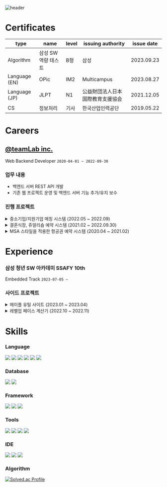 ![header](https://capsule-render.vercel.app/api?type=cylinder&color=timeGradient&height=150&section=header&text=Gaon%20Park&fontColor=ffffff&fontSize=70&animation=fadeIn&fontAlignY=55)

# Certificates

| type          | name | level  | issuing authority | issue date |
|---------------|------|--------|-------------------|------------|
| Algorithm       | 삼성 SW 역량 테스트  | B형    | 삼성       | 2023.09.23 |
| Language (EN) | OPic | IM2    | Multicampus       | 2023.08.27 |
| Language (JP) | JLPT | N1     |  公益財団法人日本国際教育支援協会  | 2021.12.05 |
| CS            | 정보처리 | 기사 |  한국산업인력공단                 | 2019.05.22 |

# Careers

## [@teamLab inc.](https://github.com/team-lab)

Web Backend Developer `2020-04-01 ~ 2022-09-30`

### 업무 내용

- 백엔드 서버 REST API 개발
- 기존 웹 프로젝트 운영 및 백엔드 서버 기능 추가/유지 보수

### 진행 프로젝트

<details>
<summary>
중소기업/지원기업 매칭 시스템 (2022.05 ~ 2022.09)
</summary>
<div markdown="1">

> 개요
>
- 일본 중소 기업청의 의뢰를 받은 프로젝트
- 같은 분야에 있는 중소기업과 지원 기업의 협업이 원활히 이루어지도록 도움을 주는 사이트
- 구직자, 기업 간 지원과 구직에 있어 다양한 서비스를 제공
- 유사 사이트
    - 점핏
    - 사람인
    - 잡플래닛

> 기술 스택
> 

<table>
    <thead>
        <tr>
            <th>분류</th>
            <th>기술</th>
        </tr>
    </thead>
    <tbody>
        <tr>
            <td>Language</td>
            <td>Kotlin</td>
        </tr>
        <tr>
            <td>Framework</td>
            <td>SpringBoot</td>
        </tr>
        <tr>
            <td>DB</td>
            <td>PostgreSQL</td>
        </tr>
        <tr>
            <td rowspan="3">AWS</td>
            <td>ECS</td>
        </tr>
        <tr>
            <td>S3</td>
        </tr>
        <tr>
            <td>Elastic Search</td>
        </tr>
    </tbody>
</table>


> 개발 팀 구성
> 
- BE 3명 (기여도 40%: *서버 개발 기준*)

> 상세 업무 및 성과
> 
1. 일본 국가, 지방공공단체 행정 시스템 GBiz로부터 개인정보를 연계받아 회원 정보를 등록, 갱신하는 토큰 기반 로그인 시스템 개발 
2. 업종, 분기별 매출액, 임직원 수, 본사 위치 등 검색 필터를 위한 마스터 테이블 설계 
3. 데이터베이스 검색 쿼리 작성 
4. aws s3관련 crud 공통 로직 개발 
5. aws eleastic search crud 공통 로직 개발
6. 테스트데이터 자동 입력 배치 프로그램 개발
</div>
</details>

<details>
<summary>
결혼식장, 쥬얼리숍 예약 시스템 (2021.02 ~ 2022.09.30)
</summary>
<div markdown="1">

> 개요
> 
- 결혼식장을 검색, 비교, 예약할 수 있는 웹 사이트
- 게재 기업 관리를 위한 관리화면도 웹으로 구현

> 기술 스택
> 

<table>
    <thead>
        <tr>
            <th>분류</th>
            <th>기술</th>
        </tr>
    </thead>
    <tbody>
        <tr>
            <td rowspan="2">Language</td>
            <td>Java</td>
        </tr>
        <tr>
            <td>JavaScript</td>
        </tr>
        <tr>
            <td>Framework</td>
            <td>Seasar2<br>- made by Japan<br>- 경량 Spring과 유사</td>
        </tr>
        <tr>
            <td>DB</td>
            <td>MySQL</td>
        </tr>
        <tr>
            <td rowspan="2">AWS</td>
            <td>EC2</td>
        </tr>
        <tr>
            <td>S3</td>
        </tr>
    </tbody>
</table>

> 개발 팀 구성
> 
- BE 5명 (기여도 40%: *서버 개발 기준*)

> 상세 업무 및 성과
> 
1. on-premise, (클라우드 이식 후 aws) 환경에서의 시스템 운영
2. Line Webhook API 와 연동하는 비즈니스 분석을 위한 다중 서버 분기 처리 구현
3. 1회용 데이터 자동 갱신 스크립트 파일을 작성하여 달마다 반복되는 업무를 자동화
4. 랭킹 페이지 자동 갱신을 위한 점수 집계 배치 프로그램 개발
5. PageSpeed Insights 분석
6. 웹 사이트 내의 데이터 수집과 간단한 수정의 테스트 자동화

</div>
</details>
    
<details>
<summary>
MSA 스타일을 적용한 항공권 예약 시스템 (2020.04 ~ 2021.02)
</summary>
<div markdown="1">

> 개요
> 
- 항공권의 예약, 구매, 운항 상태, 공석, 요금의 확인을 위한 사이트
- 유사 사이트
    - 대한항공과 아시아나의 티켓 예매 사이트

> 기술 스택
> 

<table>
    <thead>
        <tr>
            <th>분류</th>
            <th>기술</th>
        </tr>
    </thead>
    <tbody>
        <tr>
            <td>Language</td>
            <td>Java</td>
        </tr>
        <tr>
            <td>Framework</td>
            <td>Play Framework 2</td>
        </tr>
        <tr>
            <td>DB</td>
            <td>MySQL</td>
        </tr>
        <tr>
            <td rowspan="3">AWS</td>
            <td>S3</td>
        </tr>
        <tr>
            <td>X-Ray</td>
        </tr>
        <tr>
            <td>Cloud Watch</td>
        </tr>
        <tr>
            <td>Tool</td>
            <td>Apache Jmeter<br>- 부하 테스트 툴</td>
        </tr>
    </tbody>
</table>

> 개발 팀 구성 (소속되어 있던 팀만 작성)
> 
- BE 2명 (기여도 50%: *서버 개발 기준*)
- 부하 테스트팀 3명 (기여도 60%: *테스트 프로세스 기여*)

> 상세 업무 및 성과
> 

<백엔드>

1. 서버 쪽 토큰 기반 인증 시스템 구현(JWT)
2. API 테스트 코드 오류 수정

<QA (부하 테스트 진행)>

1. 전체 시스템 결합 테스트 케이스 작성 및 테스트 시행
2. JMeter 테스트 시나리오 파일 작성(동시 접속자 수, 요청 api 지정)
3. AWS X-ray 를 통해 결과 분석 후 각 팀에 성능 개선 요청
4. Shell Script를 이용한 업무 자동화

</div>
</details>

# Experience
### 삼성 청년 SW 아카데미 SSAFY 10th
Embedded Track `2023-07-05 ~`

### 사이드 프로젝트

<details>
<summary>메이플 유틸 사이트 (2023.01 ~ 2023.04)</summary>
<div markdown="1">

> 개요
> 
- 메이플스토리 확률형 아이템 기록 검증기, 공유 캘린더 (유틸 사이트 백엔드 서버)
- [큐브 사용 결과 API](https://developers.nexon.com/Maplestory/api/15/47) 사용
- 확률형 아이템의 기록을 검색하고 공시 확률의 정확도를 검증
- 파티플레이를 위한 공유 캘린더 기능
- 유저 간 팔로우 시스템 구현
- repo
    - backend: https://github.com/gaon-park/ms-calendar-for-backend
    - frontend: https://github.com/gaon-park/ms-calendar-for-frontend

> 기술 스택 (backend)
> 

<table>
    <thead>
        <tr>
            <th>분류</th>
            <th>기술</th>
        </tr>
    </thead>
    <tbody>
        <tr>
            <td>Language</td>
            <td>Kotlin</td>
        </tr>
        <tr>
            <td>Framework</td>
            <td>SprintBoot</td>
        </tr>
        <tr>
            <td>DB</td>
            <td>MySQL</td>
        </tr>
        <tr>
            <td rowspan="4">GCP</td>
            <td>Compute Engine</td>
        </tr>
        <tr>
            <td>IAM</td>
        </tr>
        <tr>
            <td>Cloud Storage</td>
        </tr>
        <tr>
            <td>VPC 네트워크</td>
        </tr>
        <tr>
            <td>Server</td>
            <td>Nginx (Reverse Proxy)</td>
        </tr>
    </tbody>
</table>

> 운영 관련 (메이플 inven 이용)
>
- [테스트 도움!! 큐브 기록 검색 사이트](https://www.inven.co.kr/board/maple/5974/940125)
- [나의 등업 확률을 확인하자! 기능 설명편](https://www.inven.co.kr/board/maple/5974/989320)
- [서버 내립니다😥](https://www.inven.co.kr/board/maple/5974/1400582)

> 상세 API (swagger)
>

- json 형식: https://github.com/gaon-park/ms-calendar-for-backend/blob/master/api-docs.json
- yaml 형식: https://github.com/gaon-park/ms-calendar-for-backend/blob/master/api-docs.yml
- 로컬 서버 기동시: http://127.0.0.1/api-docs/
- 서비스 서버: https://ms-hero.kr/api-docs/
    ** 관리자 ID/PW 필요

> 개발 내용
>
1. Google OAuth를 사용해 email정보를 연계받아 신규 회원 등록, 로그인하는 시스템 설계 및 개발
2. 토큰 기반 인증 시스템에 refresh token을 도입하여 안정성 강화
3. follow/follwer 관계 기반 테이블 설계
4. 공유 캘린더 관련 테이블 설계
5. 일정 초대, 신규 팔로워 등의 정보 실시간 알림 기능 개발
6. 넥슨 공식 api를 이용한 확률형 아이템 사용 결과 검색 시스템 개발
7. 아이템별 확률형 아이템의 실 확률 검증 시스템 개발
8. quartz 라이브러리를 사용해 주기적으로 등록된 유저의 정보를 수집하는 배치 프로그램 개발
9. nginx reverse proxy로 하나의 서버에서 백, 프론트 운용
10. 검색 속도를 위해 테이블 구조 개선

> 결과
>
- 약 3개월간 회원가입자 950명
- 확률형 아이템 기록 확인에 필요한 key등록자 420명
- 분석가능한 데이터 누적 300만여건 수집

</div>
</details>

<details>
<summary>
레벨업 페이스 계산기 (2022.10 ~ 2022.11)
</summary>
<div markdown="1">

> 개요
> 
- '메이플스토리'의 비공식 SOAP API를 활용하여 등록된 대표캐릭터의 정보를 취득
- 사용자의 경험치 상승 페이스를 분석하여 목표 레벨까지 도달할 수 있는 날짜를 예측
- repo: https://github.com/gaon-park/viper-backend

> 기술 스택
> 

<table>
    <thead>
        <tr>
            <th>분류</th>
            <th>기술</th>
        </tr>
    </thead>
    <tbody>
        <tr>
            <td>Language</td>
            <td>Kotlin</td>
        </tr>
        <tr>
            <td>Framework</td>
            <td>SpringBoot</td>
        </tr>
        <tr>
            <td>DB</td>
            <td>MySQL</td>
        </tr>
    </tbody>
</table>

> 블로그 기록
> 
1. **[메이플스토리 API를 이용하여 대표캐릭터 정보를 불러오는 API](https://ondol-diary.tistory.com/3)**
2. **[Jsoup를 이용한 캐릭터 정보 탐색](https://ondol-diary.tistory.com/4)**
3. **[Json PropertyNamingStrategy](https://ondol-diary.tistory.com/5)**

> API List
> 
1. [유저 신규 등록 API](https://github.com/gaon-park/viper-backend/blob/master/README.md#%EC%9C%A0%EC%A0%80-%EC%8B%A0%EA%B7%9C-%EB%93%B1%EB%A1%9D-api)
2. [로그인 API](https://github.com/gaon-park/viper-backend/blob/master/README.md#%EB%A1%9C%EA%B7%B8%EC%9D%B8-api)
3. [캐릭터 정보 요청 API](https://github.com/gaon-park/viper-backend/blob/master/README.md#%EC%BA%90%EB%A6%AD%ED%84%B0-%EC%A0%95%EB%B3%B4-%EC%9A%94%EC%B2%AD-api)
4. [배치 수동 실행](https://github.com/gaon-park/viper-backend/blob/master/README.md#%EB%B0%B0%EC%B9%98-%EC%88%98%EB%8F%99-%EC%8B%A4%ED%96%89)
5. [경험치 분석 API](https://github.com/gaon-park/viper-backend/blob/master/README.md#%EA%B2%BD%ED%97%98%EC%B9%98-%EB%B6%84%EC%84%9D-api)
6. [데이터 이력 API](https://github.com/gaon-park/viper-backend/blob/master/README.md#%EB%8D%B0%EC%9D%B4%ED%84%B0-%EC%9D%B4%EB%A0%A5-api)

</div>
</details>

# Skills
### Language 
<img 
    src="https://img.shields.io/badge/JAVA-007396?style=for-the-badge&logo=coffeescript&logoColor=white"
/>
<img src="https://img.shields.io/badge/Kotlin-7F52FF?style=for-the-badge&logo=Kotlin&logoColor=white">
<img src="https://img.shields.io/badge/C++-00599C?style=for-the-badge&logo=C%2B%2B&&logoColor=white">
<img src="https://img.shields.io/badge/python-3776AB?style=for-the-badge&logo=python&&logoColor=white">
<img src="https://img.shields.io/badge/JavaScript-F7DF1E?style=for-the-badge&logo=JavaScript&logoColor=white"> 
<img src="https://img.shields.io/badge/typescript-3178C6?style=for-the-badge&logo=typescript&logoColor=white"> 

### Database
<img 
    src="https://img.shields.io/badge/MySQL-4479A1?style=for-the-badge&logo=MySQL&logoColor=white"
/>
<img src="https://img.shields.io/badge/postgresql-4169E1?style=for-the-badge&logo=postgresql&logoColor=white">

### Framework
<img 
    src="https://img.shields.io/badge/Spring-6DB33F?style=for-the-badge&logo=Spring&logoColor=white"
/>
<img 
    src="https://img.shields.io/badge/Spring_boot-6DB33F?style=for-the-badge&logo=Springboot&logoColor=white"
/>
<img src="https://img.shields.io/badge/next.js-000000?style=for-the-badge&logo=Next.js&logoColor=white">

### Tools
<img 
    src="https://img.shields.io/badge/aws-232F3E?style=for-the-badge&logo=aws&logoColor=white"
/>
<img src="https://img.shields.io/badge/nginx-009639?style=for-the-badge&logo=nginx&logoColor=white">
<img src="https://img.shields.io/badge/github-181717?style=for-the-badge&logo=github&logoColor=white">
<img src="https://img.shields.io/badge/Slack-4A154B?style=for-the-badge&logo=Slack&logoColor=white">

### IDE
<img 
    src="https://img.shields.io/badge/IntelliJ IDEA-000000?style=for-the-badge&logo=intellij-idea&logoColor=white"
/>
<img src="https://img.shields.io/badge/VSC-007ACC?style=for-the-badge&logo=VisualStudioCode&logoColor=white">
<img 
    src="https://img.shields.io/badge/Visual Studio-5C2D91?style=for-the-badge&logo=visual-studio&logoColor=white"
/>

### Algorithm
[![Solved.ac Profile](http://mazassumnida.wtf/api/v2/generate_badge?boj=ondol)](https://solved.ac/ondol/)
<br/>
